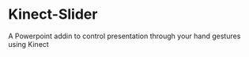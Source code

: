 # Kinect-Slider
 A Powerpoint addin to control presentation through your hand gestures using Kinect
